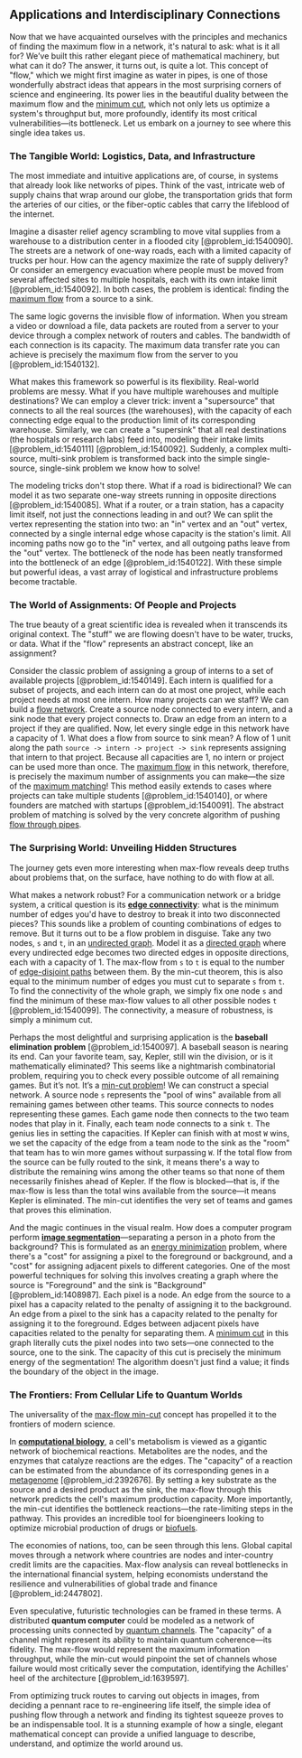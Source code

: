 ## Applications and Interdisciplinary Connections

Now that we have acquainted ourselves with the principles and mechanics of finding the maximum flow in a network, it's natural to ask: what is it all for? We’ve built this rather elegant piece of mathematical machinery, but what can it do? The answer, it turns out, is quite a lot. This concept of "flow," which we might first imagine as water in pipes, is one of those wonderfully abstract ideas that appears in the most surprising corners of science and engineering. Its power lies in the beautiful duality between the maximum flow and the [minimum cut](@article_id:276528), which not only lets us optimize a system's throughput but, more profoundly, identify its most critical vulnerabilities—its bottleneck. Let us embark on a journey to see where this single idea takes us.

### The Tangible World: Logistics, Data, and Infrastructure

The most immediate and intuitive applications are, of course, in systems that already look like networks of pipes. Think of the vast, intricate web of supply chains that wrap around our globe, the transportation grids that form the arteries of our cities, or the fiber-optic cables that carry the lifeblood of the internet.

Imagine a disaster relief agency scrambling to move vital supplies from a warehouse to a distribution center in a flooded city [@problem_id:1540090]. The streets are a network of one-way roads, each with a limited capacity of trucks per hour. How can the agency maximize the rate of supply delivery? Or consider an emergency evacuation where people must be moved from several affected sites to multiple hospitals, each with its own intake limit [@problem_id:1540092]. In both cases, the problem is identical: finding the [maximum flow](@article_id:177715) from a source to a sink.

The same logic governs the invisible flow of information. When you stream a video or download a file, data packets are routed from a server to your device through a complex network of routers and cables. The bandwidth of each connection is its capacity. The maximum data transfer rate you can achieve is precisely the maximum flow from the server to you [@problem_id:1540132].

What makes this framework so powerful is its flexibility. Real-world problems are messy. What if you have multiple warehouses and multiple destinations? We can employ a clever trick: invent a "supersource" that connects to all the real sources (the warehouses), with the capacity of each connecting edge equal to the production limit of its corresponding warehouse. Similarly, we can create a "supersink" that all real destinations (the hospitals or research labs) feed into, modeling their intake limits [@problem_id:1540111] [@problem_id:1540092]. Suddenly, a complex multi-source, multi-sink problem is transformed back into the simple single-source, single-sink problem we know how to solve!

The modeling tricks don't stop there. What if a road is bidirectional? We can model it as two separate one-way streets running in opposite directions [@problem_id:1540085]. What if a router, or a train station, has a capacity limit itself, not just the connections leading in and out? We can split the vertex representing the station into two: an "in" vertex and an "out" vertex, connected by a single internal edge whose capacity is the station's limit. All incoming paths now go to the "in" vertex, and all outgoing paths leave from the "out" vertex. The bottleneck of the node has been neatly transformed into the bottleneck of an edge [@problem_id:1540122]. With these simple but powerful ideas, a vast array of logistical and infrastructure problems become tractable.

### The World of Assignments: Of People and Projects

The true beauty of a great scientific idea is revealed when it transcends its original context. The "stuff" we are flowing doesn't have to be water, trucks, or data. What if the "flow" represents an abstract concept, like an assignment?

Consider the classic problem of assigning a group of interns to a set of available projects [@problem_id:1540149]. Each intern is qualified for a subset of projects, and each intern can do at most one project, while each project needs at most one intern. How many projects can we staff? We can build a [flow network](@article_id:272236). Create a source node connected to every intern, and a sink node that every project connects to. Draw an edge from an intern to a project if they are qualified. Now, let every single edge in this network have a capacity of 1. What does a flow from source to sink mean? A flow of 1 unit along the path `source -> intern -> project -> sink` represents assigning that intern to that project. Because all capacities are 1, no intern or project can be used more than once. The [maximum flow](@article_id:177715) in this network, therefore, is precisely the maximum number of assignments you can make—the size of the [maximum matching](@article_id:268456)! This method easily extends to cases where projects can take multiple students [@problem_id:1540140], or where founders are matched with startups [@problem_id:1540091]. The abstract problem of matching is solved by the very concrete algorithm of pushing [flow through pipes](@article_id:183495).

### The Surprising World: Unveiling Hidden Structures

The journey gets even more interesting when max-flow reveals deep truths about problems that, on the surface, have nothing to do with flow at all.

What makes a network robust? For a communication network or a bridge system, a critical question is its **[edge connectivity](@article_id:268019)**: what is the minimum number of edges you'd have to destroy to break it into two disconnected pieces? This sounds like a problem of counting combinations of edges to remove. But it turns out to be a flow problem in disguise. Take any two nodes, `s` and `t`, in an [undirected graph](@article_id:262541). Model it as a [directed graph](@article_id:265041) where every undirected edge becomes two directed edges in opposite directions, each with a capacity of 1. The max-flow from `s` to `t` is equal to the number of [edge-disjoint paths](@article_id:271425) between them. By the min-cut theorem, this is also equal to the minimum number of edges you must cut to separate `s` from `t`. To find the connectivity of the whole graph, we simply fix one node `s` and find the minimum of these max-flow values to all other possible nodes `t` [@problem_id:1540099]. The connectivity, a measure of robustness, is simply a minimum cut.

Perhaps the most delightful and surprising application is the **baseball elimination problem** [@problem_id:1540097]. A baseball season is nearing its end. Can your favorite team, say, Kepler, still win the division, or is it mathematically eliminated? This seems like a nightmarish combinatorial problem, requiring you to check every possible outcome of all remaining games. But it’s not. It’s a [min-cut problem](@article_id:275160)! We can construct a special network. A source node `s` represents the "pool of wins" available from all remaining games between other teams. This source connects to nodes representing these games. Each game node then connects to the two team nodes that play in it. Finally, each team node connects to a sink `t`. The genius lies in setting the capacities. If Kepler can finish with at most `W` wins, we set the capacity of the edge from a team node to the sink as the "room" that team has to win more games without surpassing `W`. If the total flow from the source can be fully routed to the sink, it means there's a way to distribute the remaining wins among the other teams so that none of them necessarily finishes ahead of Kepler. If the flow is blocked—that is, if the max-flow is less than the total wins available from the source—it means Kepler is eliminated. The min-cut identifies the very set of teams and games that proves this elimination.

And the magic continues in the visual realm. How does a computer program perform **[image segmentation](@article_id:262647)**—separating a person in a photo from the background? This is formulated as an [energy minimization](@article_id:147204) problem, where there's a "cost" for assigning a pixel to the foreground or background, and a "cost" for assigning adjacent pixels to different categories. One of the most powerful techniques for solving this involves creating a graph where the source is "Foreground" and the sink is "Background" [@problem_id:1408987]. Each pixel is a node. An edge from the source to a pixel has a capacity related to the penalty of assigning it to the background. An edge from a pixel to the sink has a capacity related to the penalty for assigning it to the foreground. Edges between adjacent pixels have capacities related to the penalty for separating them. A [minimum cut](@article_id:276528) in this graph literally cuts the pixel nodes into two sets—one connected to the source, one to the sink. The capacity of this cut is precisely the minimum energy of the segmentation! The algorithm doesn't just find a value; it finds the boundary of the object in the image.

### The Frontiers: From Cellular Life to Quantum Worlds

The universality of the [max-flow min-cut](@article_id:273876) concept has propelled it to the frontiers of modern science.

In **[computational biology](@article_id:146494)**, a cell's metabolism is viewed as a gigantic network of biochemical reactions. Metabolites are the nodes, and the enzymes that catalyze reactions are the edges. The "capacity" of a reaction can be estimated from the abundance of its corresponding genes in a [metagenome](@article_id:176930) [@problem_id:2392676]. By setting a key substrate as the source and a desired product as the sink, the max-flow through this network predicts the cell's maximum production capacity. More importantly, the min-cut identifies the bottleneck reactions—the rate-limiting steps in the pathway. This provides an incredible tool for bioengineers looking to optimize microbial production of drugs or [biofuels](@article_id:175347).

The economies of nations, too, can be seen through this lens. Global capital moves through a network where countries are nodes and inter-country credit limits are the capacities. Max-flow analysis can reveal bottlenecks in the international financial system, helping economists understand the resilience and vulnerabilities of global trade and finance [@problem_id:2447802].

Even speculative, futuristic technologies can be framed in these terms. A distributed **quantum computer** could be modeled as a network of processing units connected by [quantum channels](@article_id:144909). The "capacity" of a channel might represent its ability to maintain quantum coherence—its fidelity. The max-flow would represent the maximum information throughput, while the min-cut would pinpoint the set of channels whose failure would most critically sever the computation, identifying the Achilles' heel of the architecture [@problem_id:1639597].

From optimizing truck routes to carving out objects in images, from deciding a pennant race to re-engineering life itself, the simple idea of pushing flow through a network and finding its tightest squeeze proves to be an indispensable tool. It is a stunning example of how a single, elegant mathematical concept can provide a unified language to describe, understand, and optimize the world around us.